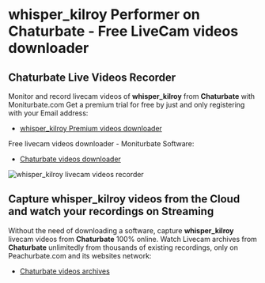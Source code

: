# whisper_kilroy Performer on Chaturbate - Free LiveCam videos downloader

## Chaturbate Live Videos Recorder

Monitor and record livecam videos of **whisper_kilroy** from **Chaturbate** with Moniturbate.com
Get a premium trial for free by just and only registering with your Email address:
* [whisper_kilroy Premium videos downloader](https://moniturbate.com/request-demo-licence-key.html)

Free livecam videos downloader - Moniturbate Software:
* [Chaturbate videos downloader](https://moniturbate.com/moniturbate-download-software.html)

![whisper_kilroy livecam videos recorder](https://peachurnet.com/templates/moniturbate-software.png)


## Capture whisper_kilroy videos from the Cloud and watch your recordings on Streaming

Without the need of downloading a software, capture **whisper_kilroy** livecam videos from **Chaturbate** 100% online.
Watch Livecam archives from **Chaturbate** unlimitedly from thousands of existing recordings, only on Peachurbate.com and its websites network:
* [Chaturbate videos archives](https://peachurnet.com/)